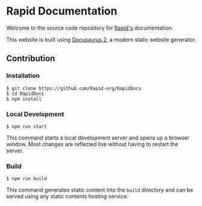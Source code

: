 # Rapid Documentation
Welcome to the source code repository for [Rapid's](https://rapidbuilder.tech) documentation.

This website is built using [Docusaurus 2](https://docusaurus.io/), a modern static website generator.

## Contribution

### Installation

```
$ git clone https://github.com/Rapid-org/RapidDocs
$ cd RapidDocs
$ npm install
```

### Local Development

```
$ npm run start
```

This command starts a local development server and opens up a browser window. Most changes are reflected live without having to restart the server.

### Build

```
$ npm run build
```

This command generates static content into the `build` directory and can be served using any static contents hosting service.

